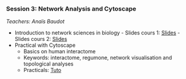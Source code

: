 ### Session 3: Network Analysis and Cytoscape

*Teachers: Anaïs Baudot*

- Introduction to network sciences in biology
        - Slides cours 1: [Slides](session3/Cours1_DUBii_M6_Networks.pdf)
        - Slides cours 2: [Slides](session3/Cours2_DUBii_M6_Networks.pdf)
- Practical with Cytoscape
    - Basics on human interactome
    - Keywords: interactome, regumone, network visualisation and topological analyses
    - Practicals: [Tuto](session3)
